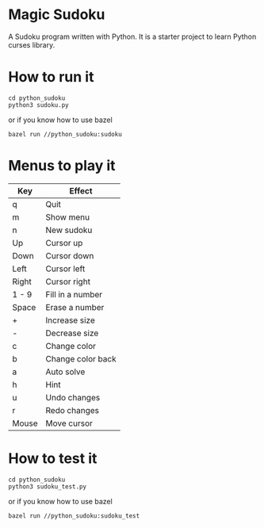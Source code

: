 # Magic Sudoku

A Sudoku program written with Python. It is a starter project to learn Python curses library.

# How to run it

```shell
cd python_sudoku
python3 sudoku.py
```

or if you know how to use bazel

```shell
bazel run //python_sudoku:sudoku
```

# Menus to play it

| Key   | Effect |
| ----- | -------- |
|q      | Quit |
|m      | Show menu |
|n      | New sudoku |
|Up     | Cursor up |
|Down   | Cursor down |
|Left   | Cursor left |
|Right  | Cursor right |
|1 - 9  | Fill in a number |
|Space  | Erase a number |
|+      | Increase size |
|-      | Decrease size |
|c      | Change color |
|b      | Change color back |
|a      | Auto solve |
|h      | Hint |
|u      | Undo changes |
|r      | Redo changes |
|Mouse  | Move cursor |

# How to test it

```shell
cd python_sudoku
python3 sudoku_test.py
```

or if you know how to use bazel

```shell
bazel run //python_sudoku:sudoku_test
```
